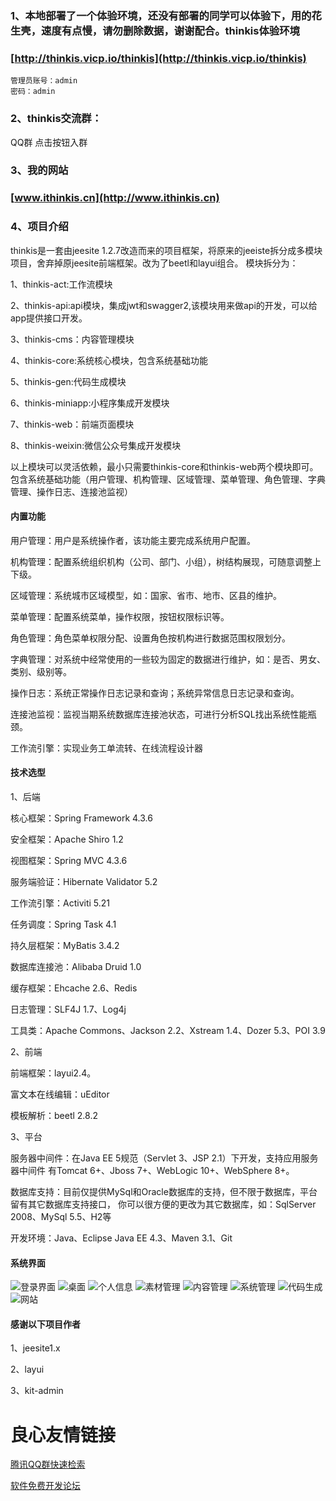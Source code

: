 
### 1、本地部署了一个体验环境，还没有部署的同学可以体验下，用的花生壳，速度有点慢，请勿删除数据，谢谢配合。thinkis体验环境

### [http://thinkis.vicp.io/thinkis](http://thinkis.vicp.io/thinkis)

```
管理员账号：admin
密码：admin
```


### 2、thinkis交流群：
QQ群     点击按钮入群

### 3、我的网站

### [www.ithinkis.cn](http://www.ithinkis.cn)

### 4、项目介绍
thinkis是一套由jeesite 1.2.7改造而来的项目框架，将原来的jeeiste拆分成多模块项目，舍弃掉原jeesite前端框架。改为了beetl和layui组合。
模块拆分为：

1、thinkis-act:工作流模块

2、thinkis-api:api模块，集成jwt和swagger2,该模块用来做api的开发，可以给app提供接口开发。

3、thinkis-cms：内容管理模块

4、thinkis-core:系统核心模块，包含系统基础功能

5、thinkis-gen:代码生成模块

6、thinkis-miniapp:小程序集成开发模块

7、thinkis-web：前端页面模块

8、thinkis-weixin:微信公众号集成开发模块

以上模块可以灵活依赖，最小只需要thinkis-core和thinkis-web两个模块即可。包含系统基础功能（用户管理、机构管理、区域管理、菜单管理、角色管理、字典管理、操作日志、连接池监视）

#### 内置功能

用户管理：用户是系统操作者，该功能主要完成系统用户配置。

机构管理：配置系统组织机构（公司、部门、小组），树结构展现，可随意调整上下级。

区域管理：系统城市区域模型，如：国家、省市、地市、区县的维护。

菜单管理：配置系统菜单，操作权限，按钮权限标识等。

角色管理：角色菜单权限分配、设置角色按机构进行数据范围权限划分。

字典管理：对系统中经常使用的一些较为固定的数据进行维护，如：是否、男女、类别、级别等。

操作日志：系统正常操作日志记录和查询；系统异常信息日志记录和查询。

连接池监视：监视当期系统数据库连接池状态，可进行分析SQL找出系统性能瓶颈。

工作流引擎：实现业务工单流转、在线流程设计器

#### 技术选型
1、后端

核心框架：Spring Framework 4.3.6

安全框架：Apache Shiro 1.2

视图框架：Spring MVC 4.3.6

服务端验证：Hibernate Validator 5.2

工作流引擎：Activiti 5.21

任务调度：Spring Task 4.1

持久层框架：MyBatis 3.4.2

数据库连接池：Alibaba Druid 1.0

缓存框架：Ehcache 2.6、Redis

日志管理：SLF4J 1.7、Log4j

工具类：Apache Commons、Jackson 2.2、Xstream 1.4、Dozer 5.3、POI 3.9


2、前端

前端框架：layui2.4。

富文本在线编辑：uEditor

模板解析：beetl 2.8.2


3、平台

服务器中间件：在Java EE 5规范（Servlet 3、JSP 2.1）下开发，支持应用服务器中间件 有Tomcat 6+、Jboss 7+、WebLogic 10+、WebSphere 8+。

数据库支持：目前仅提供MySql和Oracle数据库的支持，但不限于数据库，平台留有其它数据库支持接口， 你可以很方便的更改为其它数据库，如：SqlServer 2008、MySql 5.5、H2等

开发环境：Java、Eclipse Java EE 4.3、Maven 3.1、Git

#### 系统界面
![登录界面](https://images.gitee.com/uploads/images/2018/1103/164742_5d37af58_874185.png "登录界面.png")
![桌面](https://images.gitee.com/uploads/images/2018/1103/165404_8b8a64f1_874185.png "桌面.png")
![个人信息](https://images.gitee.com/uploads/images/2018/1103/165428_1ebc0a3e_874185.png "个人信息.png")
![素材管理](https://images.gitee.com/uploads/images/2018/1103/165451_9fcf7ad2_874185.png "素材管理1.png")
![内容管理](https://images.gitee.com/uploads/images/2018/1103/165510_1dc2d5f4_874185.png "内容管理.png")
![系统管理](https://images.gitee.com/uploads/images/2018/1103/165528_7872aab9_874185.png "系统管理.png")
![代码生成](https://images.gitee.com/uploads/images/2018/1103/165540_2ddae357_874185.png "代码生成.png")
![网站](https://images.gitee.com/uploads/images/2018/1103/165622_4ddfdedd_874185.png "企业网站.png")

#### 感谢以下项目作者
1、jeesite1.x

2、layui

3、kit-admin


 # 良心友情链接

[腾讯QQ群快速检索](http://u.720life.cn/s/8cf73f7c)

[软件免费开发论坛](http://u.720life.cn/s/bbb01dc0)